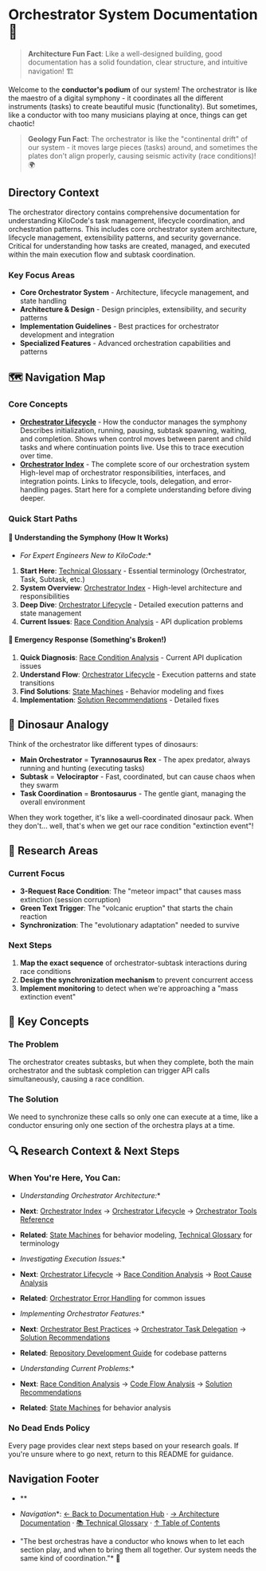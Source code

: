 # Orchestrator System Documentation 🎼

> **Architecture Fun Fact**: Like a well-designed building, good documentation has a solid foundation, clear structure, and intuitive navigation! 🏗️

Welcome to the **conductor's podium** of our system! The orchestrator is like the maestro of a
digital symphony - it coordinates all the different instruments (tasks) to create beautiful music
(functionality). But sometimes, like a conductor with too many musicians playing at once, things can
get chaotic!

> **Geology Fun Fact**: The orchestrator is like the "continental drift" of our system - it moves
> large pieces (tasks) around, and sometimes the plates don't align properly, causing seismic
> activity (race conditions)! 🌍

## Directory Context

The orchestrator directory contains comprehensive documentation for understanding KiloCode's task
management, lifecycle coordination, and orchestration patterns. This includes core orchestrator
system architecture, lifecycle management, extensibility patterns, and security governance. Critical
for understanding how tasks are created, managed, and executed within the main execution flow and
subtask coordination.

### Key Focus Areas

- **Core Orchestrator System** - Architecture, lifecycle management, and state handling
- **Architecture & Design** - Design principles, extensibility, and security patterns
- **Implementation Guidelines** - Best practices for orchestrator development and integration
- **Specialized Features** - Advanced orchestration capabilities and patterns

## 🗺️ Navigation Map

### Core Concepts

- **[Orchestrator Lifecycle](ORCHESTRATOR_LIFECYCLE.md)** - How the conductor manages the symphony
  Describes initialization, running, pausing, subtask spawning, waiting, and completion. Shows when
  control moves between parent and child tasks and where continuation points live. Use this to trace
  execution over time.
- **[Orchestrator Index](ORCHESTRATOR_INDEX.md)** - The complete score of our orchestration system
  High-level map of orchestrator responsibilities, interfaces, and integration points. Links to
  lifecycle, tools, delegation, and error-handling pages. Start here for a complete understanding
  before diving deeper.

### Quick Start Paths

#### 🎵 **Understanding the Symphony** (How It Works)

- *For Expert Engineers New to KiloCode:*\*
1. **Start Here**: [Technical Glossary](../../GLOSSARY.md) - Essential terminology (Orchestrator, Task,
   Subtask, etc.)
2. **System Overview**: [Orchestrator Index](ORCHESTRATOR_INDEX.md) - High-level architecture and
   responsibilities
3. **Deep Dive**: [Orchestrator Lifecycle](ORCHESTRATOR_LIFECYCLE.md) - Detailed execution patterns
   and state management
4. **Current Issues**: [Race Condition Analysis](../architecture/README.md) - API
   duplication problems

#### 🚨 **Emergency Response** (Something's Broken!)
1. **Quick Diagnosis**: [Race Condition Analysis](../architecture/README.md) -
   Current API duplication issues
2. **Understand Flow**: [Orchestrator Lifecycle](ORCHESTRATOR_LIFECYCLE.md) - Execution patterns and
   state transitions
3. **Find Solutions**: [State Machines](../architecture/README.md) - Behavior
   modeling and fixes
4. **Implementation**:
   [Solution Recommendations](../architecture/SOLUTION_RECOMMENDATIONS.md) - Detailed
   fixes

## 🦕 Dinosaur Analogy

Think of the orchestrator like different types of dinosaurs:

- **Main Orchestrator** = **Tyrannosaurus Rex** - The apex predator, always running and hunting
  (executing tasks)
- **Subtask** = **Velociraptor** - Fast, coordinated, but can cause chaos when they swarm
- **Task Coordination** = **Brontosaurus** - The gentle giant, managing the overall environment

When they work together, it's like a well-coordinated dinosaur pack. When they don't... well, that's
when we get our race condition "extinction event"!

## 🔬 Research Areas

### Current Focus

- **3-Request Race Condition**: The "meteor impact" that causes mass extinction (session corruption)
- **Green Text Trigger**: The "volcanic eruption" that starts the chain reaction
- **Synchronization**: The "evolutionary adaptation" needed to survive

### Next Steps
1. **Map the exact sequence** of orchestrator-subtask interactions during race conditions
2. **Design the synchronization mechanism** to prevent concurrent access
3. **Implement monitoring** to detect when we're approaching a "mass extinction event"

## 🎯 Key Concepts

### The Problem

The orchestrator creates subtasks, but when they complete, both the main orchestrator and the
subtask completion can trigger API calls simultaneously, causing a race condition.

### The Solution

We need to synchronize these calls so only one can execute at a time, like a conductor ensuring only
one section of the orchestra plays at a time.

## 🔍 Research Context & Next Steps

### When You're Here, You Can:

- *Understanding Orchestrator Architecture:*\*

- **Next**: [Orchestrator Index](ORCHESTRATOR_INDEX.md) →
  [Orchestrator Lifecycle](ORCHESTRATOR_LIFECYCLE.md) →
  [Orchestrator Tools Reference](ORCHESTRATOR_TOOLS_REFERENCE.md)

- **Related**: [State Machines](../architecture/README.md) for behavior modeling,
  [Technical Glossary](../../GLOSSARY.md) for terminology

- *Investigating Execution Issues:*\*

- **Next**: [Orchestrator Lifecycle](ORCHESTRATOR_LIFECYCLE.md) →
  [Race Condition Analysis](../architecture/README.md) →
  [Root Cause Analysis](../architecture/ROOT_CAUSE_ANALYSIS.md)

- **Related**: [Orchestrator Error Handling](ORCHESTRATOR_ERROR_HANDLING.md) for common issues

- *Implementing Orchestrator Features:*\*

- **Next**: [Orchestrator Best Practices](ORCHESTRATOR_BEST_PRACTICES.md) →
  [Orchestrator Task Delegation](ORCHESTRATOR_TASK_DELEGATION.md) →
  [Solution Recommendations](../architecture/SOLUTION_RECOMMENDATIONS.md)

- **Related**: [Repository Development Guide](../architecture/DEVELOPMENT_GUIDE.md) for
  codebase patterns

- *Understanding Current Problems:*\*

- **Next**: [Race Condition Analysis](../architecture/README.md) →
  [Code Flow Analysis](../architecture/CODE_FLOW_ANALYSIS.md) →
  [Solution Recommendations](../architecture/SOLUTION_RECOMMENDATIONS.md)

- **Related**: [State Machines](../architecture/README.md) for behavior analysis

### No Dead Ends Policy

Every page provides clear next steps based on your research goals. If you're unsure where to go
next, return to this README for guidance.

## Navigation Footer
- \*\*

- *Navigation*\*: [← Back to Documentation Hub](../../README.md) ·
  [→ Architecture Documentation](../architecture/README.md) · [📚 Technical Glossary](../../GLOSSARY.md)
  · [↑ Table of Contents](#-navigation-map)
- "The best orchestras have a conductor who knows when to let each section play, and when to bring
  them all together. Our system needs the same kind of coordination."\* 🎼
